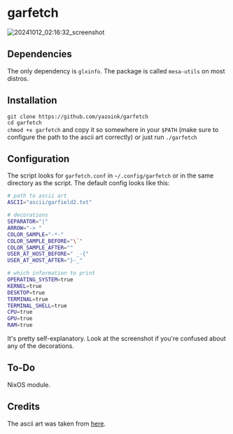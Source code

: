 # garfetch
![20241012_02:16:32_screenshot](https://github.com/user-attachments/assets/96df7f36-8bf5-46d3-b1c2-0dd28931e004)

## Dependencies
The only dependency is `glxinfo`. The package is called `mesa-utils` on most distros.

## Installation
`git clone https://github.com/yazoink/garfetch`     
`cd garfetch`     
`chmod +x garfetch` and copy it so somewhere in your `$PATH` (make sure to configure the path to the ascii art correctly) or just run `./garfetch`     

## Configuration
The script looks for `garfetch.conf` in `~/.config/garfetch` or in the same directory as the script.
The default config looks like this:
```bash
# path to ascii art
ASCII="ascii/garfield2.txt"

# decorations
SEPARATOR="|"
ARROW="-> "
COLOR_SAMPLE="-*-"
COLOR_SAMPLE_BEFORE="\`"
COLOR_SAMPLE_AFTER=""
USER_AT_HOST_BEFORE=" _-{"
USER_AT_HOST_AFTER="}-_"

# which information to print
OPERATING_SYSTEM=true
KERNEL=true
DESKTOP=true
TERMINAL=true
TERMINAL_SHELL=true
CPU=true
GPU=true
RAM=true
```

It's pretty self-explanatory.
Look at the screenshot if you're confused about any of the decorations.

## To-Do
NixOS module.

## Credits
The ascii art was taken from [here](https://www.asciiart.eu/comics/garfield).

